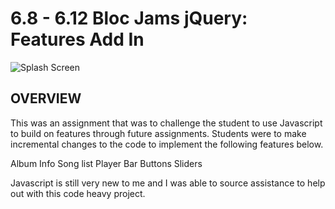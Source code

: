 #  6.8 - 6.12 Bloc Jams jQuery: Features Add In

![Splash Screen](https://raw.github.com/mikemarin/Bloc-bloc-jams-jquery-starter/master/_Assets/Bloc-bloc-jams-jquery-starter.png)

## OVERVIEW

This was an assignment that was to challenge the student to use Javascript to build on features through future assignments. Students were to make incremental changes to the code to implement the following features below.

Album Info
Song list
Player Bar Buttons
Sliders

Javascript is still very new to me and I was able to source assistance to help out with this code heavy project. 
